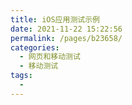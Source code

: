 ```yaml
---
title: iOS应用测试示例
date: 2021-11-22 15:22:56
permalink: /pages/b23658/
categories:
  - 网页和移动测试
  - 移动测试
tags:
  - 
---
```


